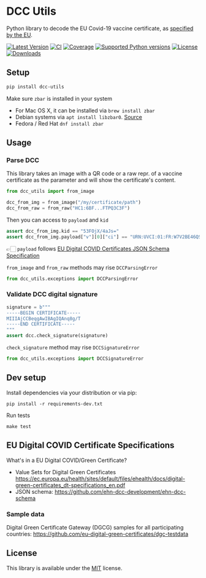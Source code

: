 # DCC Utils
Python library to decode the EU Covid-19 vaccine certificate, as [specified by the EU](https://ec.europa.eu/health/ehealth/covid-19_en).

[![Latest Version](https://img.shields.io/pypi/v/dcc-utils.svg)](https://pypi.python.org/pypi/dcc-utils/)
[![CI](https://github.com/astagi/dcc-utils/actions/workflows/ci.yml/badge.svg)](https://github.com/astagi/dcc-utils)
[![Coverage](https://codecov.io/gh/astagi/dcc-utils/branch/master/graph/badge.svg?token=SZ7lyP073V)](https://codecov.io/gh/astagi/dcc-utils)
[![Supported Python versions](https://img.shields.io/badge/python-3.7%2C%203.8%2C%203.9%2C%203.10-blue.svg)](https://pypi.python.org/pypi/dcc-utils/)
[![License](https://img.shields.io/github/license/astagi/dcc-utils.svg)](https://pypi.python.org/pypi/dcc-utils/)
[![Downloads](https://img.shields.io/pypi/dm/dcc-utils.svg)](https://pypi.python.org/pypi/dcc-utils/)


## Setup

```sh
pip install dcc-utils
```

Make sure `zbar` is installed in your system
  * For Mac OS X, it can be installed via `brew install zbar`
  * Debian systems via `apt install libzbar0`. [Source](https://pypi.org/project/pyzbar/)
  * Fedora / Red Hat `dnf install zbar`

## Usage

### Parse DCC

This library takes an image with a QR code or a raw repr. of a vaccine certificate as
the parameter and will show the certificate's content. 

```py
from dcc_utils import from_image

dcc_from_img = from_image("/my/certificate/path")
dcc_from_raw = from_raw("HC1:6BF...FTPQ3C3F")
```

Then you can access to `payload` and `kid`

```py
assert dcc_from_img.kid == "53FOjX/4aJs="
assert dcc_from_img.payload["v"][0]["ci"] == "URN:UVCI:01:FR:W7V2BE46QSBJ#L"
```

👉🏻 `payload` follows [EU Digital COVID Certificates JSON Schema Specification](https://ec.europa.eu/health/sites/default/files/ehealth/docs/covid-certificate_json_specification_en.pdf)

`from_image` and `from_raw` methods may rise `DCCParsingError`

```py
from dcc_utils.exceptions import DCCParsingError
```

### Validate DCC digital signature

```py
signature = b"""
-----BEGIN CERTIFICATE-----
MIIIAjCCBeqgAwIBAgIQAnq8g/T
-----END CERTIFICATE-----
"""
assert dcc.check_signature(signature)
```

`check_signature` method may rise `DCCSignatureError`

```py
from dcc_utils.exceptions import DCCSignatureError
```

## Dev setup

Install dependencies via your distribution or via pip:

```
pip install -r requirements-dev.txt
```

Run tests

```
make test
``` 

## EU Digital COVID Certificate Specifications
What's in a EU Digital COVID/Green Certificate?
* Value Sets for Digital Green Certificates https://ec.europa.eu/health/sites/default/files/ehealth/docs/digital-green-certificates_dt-specifications_en.pdf
* JSON schema: https://github.com/ehn-dcc-development/ehn-dcc-schema

### Sample data
Digital Green Certificate Gateway (DGCG) samples for all participating countries:
https://github.com/eu-digital-green-certificates/dgc-testdata

## License
This library is available under the [MIT](https://opensource.org/licenses/mit-license.php) license.
